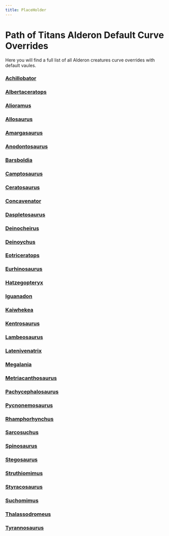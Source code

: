 ```yaml
---
title: PlaceHolder
---
```


# Path of Titans Alderon Default Curve Overrides

Here you will find a full list of all Alderon creatures curve overrides with default vaules.

### [Achillobator](./Path-of-Titans-Achillobator)

### [Albertaceratops](./Path-of-Titans-Albertaceratops)

### [Alioramus](./Path-of-Titans-Alioramus)

### [Allosaurus](./Path-of-Titans-Allosaurus)

### [Amargasaurus](./Path-of-Titans-Amargasaurus)

### [Anodontosaurus](./Path-of-Titans-Anodontosaurus)

### [Barsboldia](./Path-of-Titans-Barsboldia)

### [Camptosaurus](./Path-of-Titans-Camptosaurus)

### [Ceratosaurus](./Path-of-Titans-Ceratosaurus)

### [Concavenator](./Path-of-Titans-Concavenator)

### [Daspletosaurus](./Path-of-Titans-Daspletosaurus)

### [Deinocheirus](./Path-of-Titans-Deinocheirus)

### [Deinoychus](./Path-of-Titans-Deinonychus)

### [Eotriceratops](./Path-of-Titans-Eotriceratops)

### [Eurhinosaurus](./Path-of-Titans-Eurhinosaurus)

### [Hatzegopteryx](./Path-of-Titans-Hatzegopteryx)

### [Iguanadon](./Path-of-Titans-Iguanodon)

### [Kaiwhekea](./Path-of-Titans-Kaiwhekea)

### [Kentrosaurus](./Path-of-Titans-Kentrosaurus)

### [Lambeosaurus](./Path-of-Titans-Lambeosaurus)

### [Latenivenatrix](./Path-of-Titans-Latenivenatrix)

### [Megalania](./Path-of-Titans-Megalania)

### [Metriacanthosaurus](./Path-of-Titans-Metriacanthosaurus)

### [Pachycephalosaurus](./Path-of-Titans-Pachycephalosaurus)

### [Pycnonemosaurus](./Path-of-Titans-Pycnonemosaurus)

### [Rhamphorhynchus](./Path-of-Titans-Rhamphorhynchus)

### [Sarcosuchus](./Path-of-Titans-Sarcosuchus)

### [Spinosaurus](./Path-of-Titans-Spinosaurus)

### [Stegosaurus](./Path-of-Titans-Stegosaurus)

### [Struthiomimus](./Path-of-Titans-Struthiomimus)

### [Styracosaurus](./Path-of-Titans-Styracosaurus)

### [Suchomimus](./Path-of-Titans-Suchomimus)

### [Thalassodromeus](./Path-of-Titans-Thalassodromeus)

### [Tyrannosaurus](./Path-of-Titans-Tyrannosaurus)
